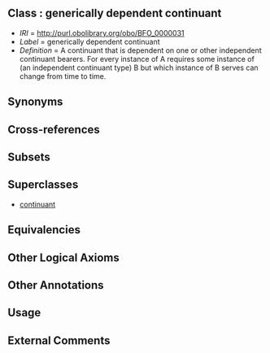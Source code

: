 
## Class : generically dependent continuant

 * *IRI* = http://purl.obolibrary.org/obo/BFO_0000031
 * *Label* = generically dependent continuant
 * *Definition* = A continuant that is dependent on one or other independent continuant bearers. For every instance of A requires some instance of (an independent continuant type) B but which instance of B serves can change from time to time.

## Synonyms


## Cross-references


## Subsets


## Superclasses

 * [continuant](../../BFO/02/BFO_0000002.md)

## Equivalencies


## Other Logical Axioms


## Other Annotations


## Usage


## External Comments


